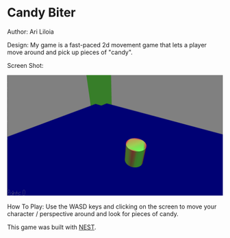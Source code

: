 # Candy Biter

Author: Ari Liloia

Design: My game is a fast-paced 2d movement game that lets a player move around and pick up pieces of "candy". 

Screen Shot:

![Screen Shot](screenshot.png)

How To Play: Use the WASD keys and clicking on the screen to move your character / perspective around and look for pieces of candy. 

This game was built with [NEST](NEST.md).

